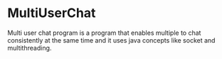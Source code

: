 # MultiUserChat
Multi user chat program is a program that enables multiple to chat consistently at the same time and it uses java concepts like socket and multithreading. 

